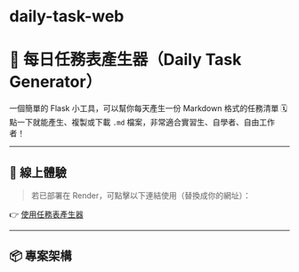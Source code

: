 # daily-task-web
# 📝 每日任務表產生器（Daily Task Generator）

一個簡單的 Flask 小工具，可以幫你每天產生一份 Markdown 格式的任務清單 🗓️  
點一下就能產生、複製或下載 `.md` 檔案，非常適合實習生、自學者、自由工作者！

---

## 🚀 線上體驗

> 若已部署在 Render，可點擊以下連結使用（替換成你的網址）：

👉 [使用任務表產生器](https://your-render-url.onrender.com)

---

## 📦 專案架構

